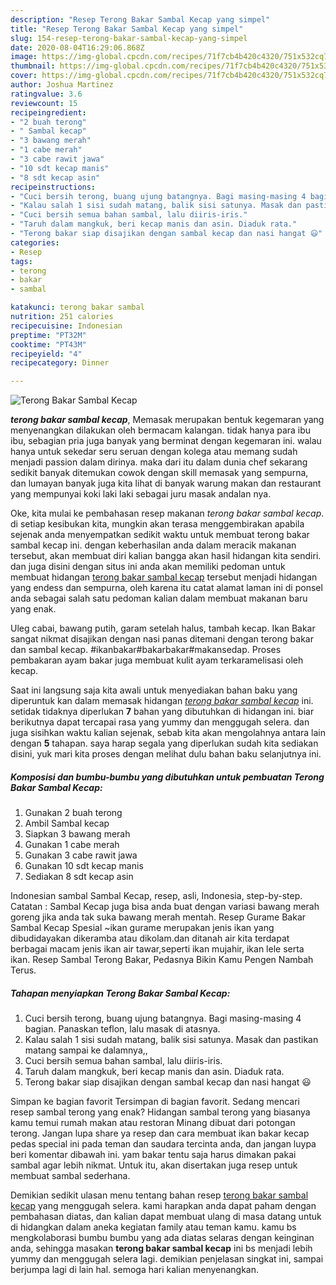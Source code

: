 ```yaml
---
description: "Resep Terong Bakar Sambal Kecap yang simpel"
title: "Resep Terong Bakar Sambal Kecap yang simpel"
slug: 154-resep-terong-bakar-sambal-kecap-yang-simpel
date: 2020-08-04T16:29:06.868Z
image: https://img-global.cpcdn.com/recipes/71f7cb4b420c4320/751x532cq70/terong-bakar-sambal-kecap-foto-resep-utama.jpg
thumbnail: https://img-global.cpcdn.com/recipes/71f7cb4b420c4320/751x532cq70/terong-bakar-sambal-kecap-foto-resep-utama.jpg
cover: https://img-global.cpcdn.com/recipes/71f7cb4b420c4320/751x532cq70/terong-bakar-sambal-kecap-foto-resep-utama.jpg
author: Joshua Martinez
ratingvalue: 3.6
reviewcount: 15
recipeingredient:
- "2 buah terong"
- " Sambal kecap"
- "3 bawang merah"
- "1 cabe merah"
- "3 cabe rawit jawa"
- "10 sdt kecap manis"
- "8 sdt kecap asin"
recipeinstructions:
- "Cuci bersih terong, buang ujung batangnya. Bagi masing-masing 4 bagian. Panaskan teflon, lalu masak di atasnya."
- "Kalau salah 1 sisi sudah matang, balik sisi satunya. Masak dan pastikan matang sampai ke dalamnya,,"
- "Cuci bersih semua bahan sambal, lalu diiris-iris."
- "Taruh dalam mangkuk, beri kecap manis dan asin. Diaduk rata."
- "Terong bakar siap disajikan dengan sambal kecap dan nasi hangat 😃"
categories:
- Resep
tags:
- terong
- bakar
- sambal

katakunci: terong bakar sambal 
nutrition: 251 calories
recipecuisine: Indonesian
preptime: "PT32M"
cooktime: "PT43M"
recipeyield: "4"
recipecategory: Dinner

---
```



![Terong Bakar Sambal Kecap](https://img-global.cpcdn.com/recipes/71f7cb4b420c4320/751x532cq70/terong-bakar-sambal-kecap-foto-resep-utama.jpg)

<b><i>terong bakar sambal kecap</i></b>, Memasak merupakan bentuk kegemaran yang menyenangkan dilakukan oleh bermacam kalangan. tidak hanya para ibu ibu, sebagian pria juga banyak yang berminat dengan kegemaran ini. walau hanya untuk sekedar seru seruan dengan kolega atau memang sudah menjadi passion dalam dirinya. maka dari itu dalam dunia chef sekarang sedikit banyak ditemukan cowok dengan skill memasak yang sempurna, dan lumayan banyak juga kita lihat di banyak warung makan dan restaurant yang mempunyai koki laki laki sebagai juru masak andalan nya.

Oke, kita mulai ke pembahasan resep makanan <i>terong bakar sambal kecap</i>. di setiap kesibukan kita, mungkin akan terasa menggembirakan apabila sejenak anda menyempatkan sedikit waktu untuk membuat terong bakar sambal kecap ini. dengan keberhasilan anda dalam meracik makanan tersebut, akan membuat diri kalian bangga akan hasil hidangan kita sendiri. dan juga disini dengan situs ini anda akan memiliki pedoman untuk membuat hidangan <u>terong bakar sambal kecap</u> tersebut menjadi hidangan yang endess dan sempurna, oleh karena itu catat alamat laman ini di ponsel anda sebagai salah satu pedoman kalian dalam membuat makanan baru yang enak.

Uleg cabai, bawang putih, garam setelah halus, tambah kecap. Ikan Bakar sangat nikmat disajikan dengan nasi panas ditemani dengan terong bakar dan sambal kecap. #ikanbakar#bakarbakar#makansedap. Proses pembakaran ayam bakar juga membuat kulit ayam terkaramelisasi oleh kecap.


Saat ini langsung saja kita awali untuk menyediakan bahan baku yang diperuntuk kan dalam memasak hidangan <u><i>terong bakar sambal kecap</i></u> ini. setidak tidaknya diperlukan <b>7</b> bahan yang dibutuhkan di hidangan ini. biar berikutnya dapat tercapai rasa yang yummy dan menggugah selera. dan juga sisihkan waktu kalian sejenak, sebab kita akan mengolahnya antara lain dengan <b>5</b> tahapan. saya harap segala yang diperlukan sudah kita sediakan disini, yuk mari kita proses dengan melihat dulu bahan baku selanjutnya ini.

<!--inarticleads1-->

##### Komposisi dan bumbu-bumbu yang dibutuhkan untuk pembuatan Terong Bakar Sambal Kecap:

1. Gunakan 2 buah terong
1. Ambil  Sambal kecap
1. Siapkan 3 bawang merah
1. Gunakan 1 cabe merah
1. Gunakan 3 cabe rawit jawa
1. Gunakan 10 sdt kecap manis
1. Sediakan 8 sdt kecap asin


Indonesian sambal Sambal Kecap, resep, asli, Indonesia, step-by-step. Catatan : Sambal Kecap juga bisa anda buat dengan variasi bawang merah goreng jika anda tak suka bawang merah mentah. Resep Gurame Bakar Sambal Kecap Spesial ~ikan gurame merupakan jenis ikan yang dibudidayakan dikeramba atau dikolam.dan ditanah air kita terdapat berbagai macam jenis ikan air tawar,seperti ikan mujahir, ikan lele serta ikan. Resep Sambal Terong Bakar, Pedasnya Bikin Kamu Pengen Nambah Terus. 

<!--inarticleads2-->

##### Tahapan menyiapkan Terong Bakar Sambal Kecap:

1. Cuci bersih terong, buang ujung batangnya. Bagi masing-masing 4 bagian. Panaskan teflon, lalu masak di atasnya.
1. Kalau salah 1 sisi sudah matang, balik sisi satunya. Masak dan pastikan matang sampai ke dalamnya,,
1. Cuci bersih semua bahan sambal, lalu diiris-iris.
1. Taruh dalam mangkuk, beri kecap manis dan asin. Diaduk rata.
1. Terong bakar siap disajikan dengan sambal kecap dan nasi hangat 😃


Simpan ke bagian favorit Tersimpan di bagian favorit. Sedang mencari resep sambal terong yang enak? Hidangan sambal terong yang biasanya kamu temui rumah makan atau restoran Minang dibuat dari potongan terong. Jangan lupa share ya resep dan cara membuat ikan bakar kecap pedas special ini pada teman dan saudara tercinta anda, dan jangan luypa beri komentar dibawah ini. yam bakar tentu saja harus dimakan pakai sambal agar lebih nikmat. Untuk itu, akan disertakan juga resep untuk membuat sambal sederhana. 

Demikian sedikit ulasan menu tentang bahan resep <u>terong bakar sambal kecap</u> yang menggugah selera. kami harapkan anda dapat paham dengan pembahasan diatas, dan kalian dapat membuat ulang di masa datang untuk di hidangkan dalam aneka kegiatan family atau teman kamu. kamu bs mengkolaborasi bumbu bumbu yang ada diatas selaras dengan keinginan anda, sehingga masakan <b>terong bakar sambal kecap</b> ini bs menjadi lebih yummy dan menggugah selera lagi. demikian penjelasan singkat ini, sampai berjumpa lagi di lain hal. semoga hari kalian menyenangkan.
